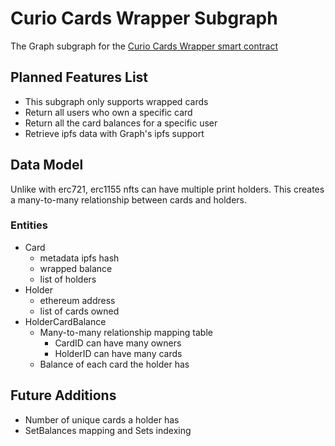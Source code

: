 # Curio Cards Wrapper Subgraph

The Graph subgraph for the [Curio Cards Wrapper smart contract](https://etherscan.io/address/0x73DA73EF3a6982109c4d5BDb0dB9dd3E3783f313#code)

## Planned Features List
- This subgraph only supports wrapped cards
- Return all users who own a specific card
- Return all the card balances for a specific user
- Retrieve ipfs data with Graph's ipfs support

## Data Model
Unlike with erc721, erc1155 nfts can have multiple print holders. This creates a many-to-many relationship between cards and holders.

### Entities
- Card
    - metadata ipfs hash
    - wrapped balance
    - list of holders
- Holder
    - ethereum address
    - list of cards owned
- HolderCardBalance
    - Many-to-many relationship mapping table
        - CardID can have many owners
        - HolderID can have many cards
    - Balance of each card the holder has

## Future Additions
- Number of unique cards a holder has
- SetBalances mapping and Sets indexing